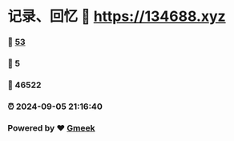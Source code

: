 # 记录、回忆 :link: https://134688.xyz 
### :page_facing_up: [53](https://134688.xyz/tag.html) 
### :speech_balloon: 5 
### :hibiscus: 46522 
### :alarm_clock: 2024-09-05 21:16:40 
### Powered by :heart: [Gmeek](https://github.com/Meekdai/Gmeek)
